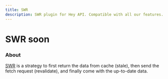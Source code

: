 ```yaml
---
title: SWR
description: SWR plugin for Hey API. Compatible with all our features.
---
```


<script setup lang="ts">
import FeatureStatus from '@components/FeatureStatus.vue';
</script>

# SWR <span data-soon>soon</span>

<FeatureStatus issueNumber=1479 name="SWR" />

### About

[SWR](https://swr.vercel.app) is a strategy to first return the data from cache (stale), then send the fetch request (revalidate), and finally come with the up-to-date data.

<!--@include: ../../partials/sponsors.md-->
